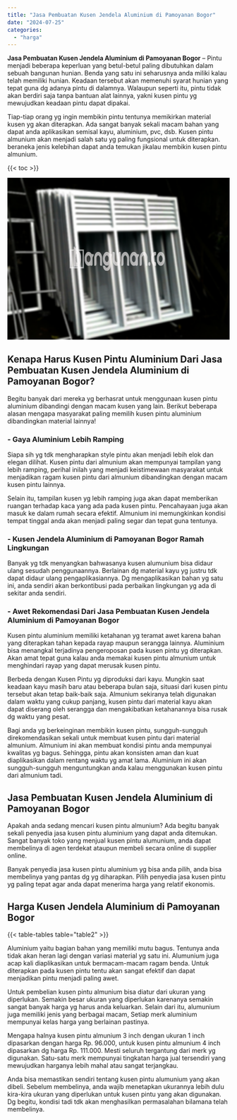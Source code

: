 ```yaml
---
title: "Jasa Pembuatan Kusen Jendela Aluminium di Pamoyanan Bogor"
date: "2024-07-25"
categories: 
  - "harga"
---
```


**Jasa Pembuatan Kusen Jendela Aluminium di Pamoyanan Bogor** – Pintu menjadi beberapa keperluan yang betul-betul paling dibutuhkan dalam sebuah bangunan hunian. Benda yang satu ini seharusnya anda miliki kalau telah memiliki hunian. Keadaan tersebut akan memenuhi syarat hunian yang tepat guna dg adanya pintu di dalamnya. Walaupun seperti itu, pintu tidak akan berdiri saja tanpa bantuan alat lainnya, yakni kusen pintu yg mewujudkan keadaan pintu dapat dipakai.

Tiap-tiap orang yg ingin membikin pintu tentunya memikirkan material kusen yg akan diterapkan. Ada sangat banyak sekali macam bahan yang dapat anda aplikasikan semisal kayu, aluminium, pvc, dsb. Kusen pintu almunium akan menjadi salah satu yg paling fungsional untuk diterapkan. beraneka jenis kelebihan dapat anda temukan jikalau membikin kusen pintu almunium.

{{< toc >}}

![Jasa Pembuatan Kusen Jendela Aluminium di Pamoyanan Bogor](/images/harga-kusen-jendela-alumunium-08.png)

## Kenapa Harus Kusen Pintu Aluminium Dari Jasa Pembuatan Kusen Jendela Aluminium di Pamoyanan Bogor?

Begitu banyak dari mereka yg berhasrat untuk menggunaan kusen pintu aluminium dibandingi dengan macam kusen yang lain. Berikut beberapa alasan mengapa masyarakat paling memilih kusen pintu aluminium dibandingkan material lainnya!

### \- Gaya Aluminium Lebih Ramping

Siapa sih yg tdk mengharapkan style pintu akan menjadi lebih elok dan elegan dilihat. Kusen pintu dari almunium akan mempunyai tampilan yang lebih ramping, perihal inilah yang menjadi keistimewaan masyarakat untuk menjadikan ragam kusen pintu dari almunium dibandingkan dengan macam kusen pintu lainnya.

Selain itu, tampilan kusen yg lebih ramping juga akan dapat memberikan ruangan terhadap kaca yang ada pada kusen pintu. Pencahayaan juga akan masuk ke dalam rumah secara efektif. Almunium ini memungkinkan kondisi tempat tinggal anda akan menjadi paling segar dan tepat guna tentunya.

### \- Kusen Jendela Aluminium di Pamoyanan Bogor Ramah Lingkungan

Banyak yg tdk menyangkan bahwasanya kusen alumunium bisa didaur ulang sesudah penggunaannya. Berlainan dg material kayu yg justru tdk dapat didaur ulang pengaplikasiannya. Dg mengaplikasikan bahan yg satu ini, anda sendiri akan berkontibusi pada perbaikan lingkungan yg ada di sekitar anda sendiri.

### \- Awet Rekomendasi Dari Jasa Pembuatan Kusen Jendela Aluminium di Pamoyanan Bogor

Kusen pintu aluminium memiliki ketahanan yg teramat awet karena bahan yang diterapkan tahan kepada rayap maupun serangga lainnya. Aluminium bisa menangkal terjadinya pengeroposan pada kusen pintu yg diterapkan. Akan amat tepat guna kalau anda memakai kusen pintu almunium untuk menghindari rayap yang dapat merusak kusen pintu.

Berbeda dengan Kusen Pintu yg diproduksi dari kayu. Mungkin saat keadaan kayu masih baru atau beberapa bulan saja, situasi dari kusen pintu tersebut akan tetap baik-baik saja. Almunium sekiranya telah digunakan dalam waktu yang cukup panjang, kusen pintu dari material kayu akan dapat diserang oleh serangga dan mengakibatkan ketahanannya bisa rusak dg waktu yang pesat.

Bagi anda yg berkeinginan membikin kusen pintu, sungguh-sungguh direkomendasikan sekali untuk membuat kusen pintu dari material almunium. Almunium ini akan membuat kondisi pintu anda mempunyai kwalitas yg bagus. Sehingga, pintu akan konsisten aman dan kuat diaplikasikan dalam rentang waktu yg amat lama. Aluminium ini akan sungguh-sungguh menguntungkan anda kalau menggunakan kusen pintu dari almunium tadi.

## Jasa Pembuatan Kusen Jendela Aluminium di Pamoyanan Bogor

Apakah anda sedang mencari kusen pintu almunium? Ada begitu banyak sekali penyedia jasa kusen pintu aluminium yang dapat anda ditemukan. Sangat banyak toko yang menjual kusen pintu alumunium, anda dapat membelinya di agen terdekat ataupun membeli secara online di supplier online.

Banyak penyedia jasa kusen pintu aluminium yg bisa anda pilih, anda bisa membelinya yang pantas dg yg diharapkan. Pilih penyedia jasa kusen pintu yg paling tepat agar anda dapat menerima harga yang relatif ekonomis.

## Harga Kusen Jendela Aluminium di Pamoyanan Bogor

{{< table-tables table="table2" >}}

Aluminium yaitu bagian bahan yang memiliki mutu bagus. Tentunya anda tidak akan heran lagi dengan variasi material yg satu ini. Alumunium juga acap kali diaplikasikan untuk bermacam-macam ragam benda. Untuk diterapkan pada kusen pintu tentu akan sangat efektif dan dapat menjadikan pintu menjadi paling awet.

Untuk pembelian kusen pintu almunium bisa diatur dari ukuran yang diperlukan. Semakin besar ukuran yang diperlukan karenanya semakin sangat banyak harga yg harus anda keluarkan. Selain dari itu, alumunium juga memiliki jenis yang berbagai macam, Setiap merk aluminium mempunyai kelas harga yang berlainan pastinya.

Mengapa halnya kusen pintu almunium 3 inch dengan ukuran 1 inch dipasarkan dengan harga Rp. 96.000, untuk kusen pintu almunium 4 inch dipasarkan dg harga Rp. 111.000. Mesti seluruh tergantung dari merk yg digunakan. Satu-satu merk mempunyai tingkatan harga jual tersendiri yang mewujudkan harganya lebih mahal atau sangat terjangkau.

Anda bisa memastikan sendiri tentang kusen pintu alumunium yang akan dibeli. Sebelum membelinya, anda wajib menetapkan ukurannya lebih dulu kira-kira ukuran yang diperlukan untuk kusen pintu yang akan digunakan. Dg begitu, kondisi tadi tdk akan menghasilkan permasalahan bilamana telah membelinya.
